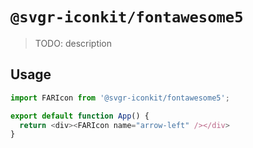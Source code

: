 # `@svgr-iconkit/fontawesome5`

> TODO: description

## Usage

```javascript
import FARIcon from '@svgr-iconkit/fontawesome5';

export default function App() {
  return <div><FARIcon name="arrow-left" /></div>
}

```
